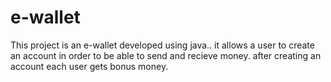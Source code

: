 # e-wallet
This project is an e-wallet developed using java..
it allows a user to create an account in order to be able to send and recieve money.
after creating an account each user gets  bonus money.
